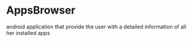 # AppsBrowser

android application that provide the user with a detailed information of all her installed apps 
